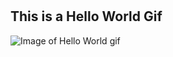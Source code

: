 # <h2> This is a Hello World Gif
  ![Image of Hello World gif](https://giphy.com/stickers/tech-code-coding-QTfX9Ejfra3ZmNxh6B)

